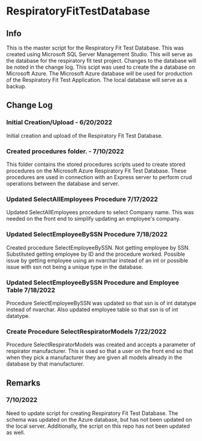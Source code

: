 # RespiratoryFitTestDatabase

## Info

This is the master script for the Respiratory Fit Test Database. This was created using Microsoft SQL Server Management Studio. This will serve as the database for the respiratory fit test project. Changes to the database will be noted in the change log. This scipt was used to create the a database on Microsoft Azure. The Microsoft Azure database will be used for production of the Respiratory Fit Test Application. The local database will serve as a backup.

## Change Log

### Initial Creation/Upload - 6/20/2022

Initial creation and upload of the Respiratory Fit Test Database.

### Created procedures folder. - 7/10/2022

This folder contains the stored procedures scripts used to create stored procedures on the Microsoft Azure Respiratory Fit Test Database. These procedures are used in connection with an Express server to perform crud operations between the database and server.

### Updated SelectAllEmployees Procedure 7/17/2022

Updated SelectAllEmployees procedure to select Company name. This was needed on the front end to simplify updating an employee's company.

### Updated SelectEmployeeBySSN Procedure 7/18/2022

Created procedure SelectEmployeeBySSN. Not getting employee by SSN. Substituted getting employee by ID and the procedure worked. Possible issue by getting employee using an nvarchar instead of an int or possible issue with ssn not being a unique type in the database.

### Updated SelectEmployeeBySSN Procedure and Employee Table 7/18/2022

Procedure SelectEmployeeBySSN was updated so that ssn is of int datatype instead of nvarchar. Also updated employee table so that ssn is of int datatype.

### Create Procedure SelectRespiratorModels 7/22/2022

Procedure SelectRespiratorModels was created and accepts a parameter of respirator manufacturer. This is used so that a user on the front end so that when they pick a manufacturer they are given all models already in the database by that manufacturer.

## Remarks

### 7/10/2022

Need to update script for creating Respiratory Fit Test Database. The schema was updated on the Azure database, but has not been updated on the local server. Additionally, the script on this repo has not been updated as well.
